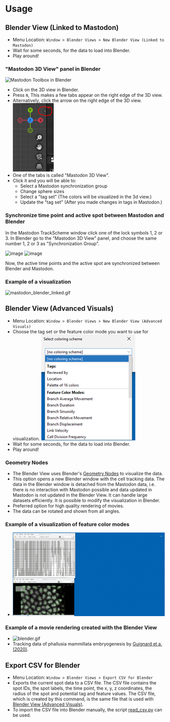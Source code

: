 # Usage

## Blender View (Linked to Mastodon)

* Menu Location: `Window > Blender Views > New Blender View (Linked to Mastodon)`
* Wait for some seconds, for the data to load into Blender.
* Play around!

### "Mastodon 3D View" panel in Blender

<img src="https://user-images.githubusercontent.com/24407711/203944663-f3b81845-ae51-4528-aa59-3fa5fb5aeef6.png" width="200px" alt="Mastodon Toolbox in Blender"/>

* Click on the 3D view in Blender.
* Press ```N```, This makes a few tabs appear on the right edge of the 3D view.
* Alternatively, click the arrow on the right edge of the 3D view. ![blender_arrow.png](usage/blender_arrow.png)
* One of the tabs is called "Mastodon 3D View".
* Click it and you will be able to:
    * Select a Mastodon synchronization group
    * Change sphere sizes
    * Select a "tag set" (The colors will be visualized in the 3d view.)
    * Update the "tag set" (After you made changes in tags in Mastodon.)

### Synchronize time point and active spot between Mastodon and Blender

In the Mastodon TrackScheme window click one of the lock symbols 1, 2 or 3.
In Blender go to the "Mastodon 3D View" panel, and choose the same number 1, 2 or 3 as "Synchronization Group".

![image](https://user-images.githubusercontent.com/24407711/203946393-b0ac8a2e-5457-4051-b0fe-8644c6d5ad65.png)
![image](https://user-images.githubusercontent.com/24407711/203945908-b26ace3f-21b4-407e-a204-a14bb5ac04ca.png)

Now, the active time points and the active spot are synchronized between Blender and Mastodon.

### Example of a visualization

![mastodon_blender_linked.gif](usage/mastodon_blender_linked.gif)

## Blender View (Advanced Visuals)

* Menu Location: `Window > Blender Views > New Blender View (Advanced Visuals)`
* Choose the tag set or the feature color mode you want to use for
  visualization. ![blender_advanced_visuals.png](usage/blender_advanced_visuals.png)
* Wait for some seconds, for the data to load into Blender.
* Play around!

### Geometry Nodes

* The Blender View uses
  Blender's [Geometry Nodes](https://docs.blender.org/manual/en/latest/modeling/geometry_nodes/introduction.html) to
  visualize the data.
* This option opens a new Blender window with the cell tracking data. The data in the Blender window is detached
  from the Mastodon data, i.e. there is no interaction with Mastodon possible and data updated in Mastodon is not
  updated in the Blender View. It can handle large datasets efficiently. It is possible to modify the visualization
  in Blender.
* Preferred option for high quality rendering of movies.
* The data can be rotated and shown from all angles.

### Example of a visualization of feature color modes

* ![blender_advanced_visuals_example.gif](usage/blender_advanced_visuals_example.gif)

### Example of a movie rendering created with the Blender View

* ![blender.gif](about/blender.gif)
* Tracking data of phallusia mammillata embryogenesis
  by [Guignard et a. (2020)](https://doi.org/10.1126/science.aar5663).

## Export CSV for Blender

* Menu Location: `Window > Blender Views > Export CSV for Blender`
* Exports the current spot data to a CSV file. The CSV file contains the spot IDs, the spot labels, the time point, the
  x, y, z coordinates, the radius of the spot and potential tag and feature values. The CSV file, which is created by
  this command, is the same file that is used with [Blender View (Advanced Visuals)](#Blender-View-Advanced-Visuals).
* To import the CSV file into Blender manually, the
  script [read_csv.py](https://github.com/mastodon-sc/mastodon-blender-view/blob/master/src/main/resources/csv/read_csv.py)
  can be used.

